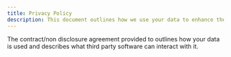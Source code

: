 ```yaml
---
title: Privacy Policy
description: This document outlines how we use your data to enhance the experience of this "Bot"
---
```


The contract/non disclosure agreement provided to outlines how your data is used and describes what third party software can interact with it.
